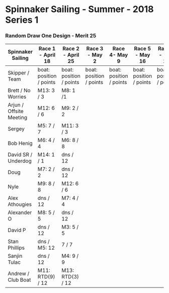 # Spinnaker Sailing - Summer - 2018 Series 1
### Random Draw One Design - Merit 25

| Spinnaker Sailing | Race 1 - April 18 | Race 2 - April 25 | Race 3 - May 2    | Race 4- May 9     | Race 5 - May 16   | Race 6 - May 23   | Season Points |
| --- | --- | --- | --- | --- | --- | --- | --- |
| Skipper / Team    | boat: position / points | boat: position / points | boat: position / points | boat: position / points | boat: position / points | boat: position / points | |
| Brett / No Worries | M13: 3 / 3 | M8: 1 /1 ||||| 4 |
| Arjun / Offsite Meeting | M12: 6 / 6 | M9: 2 / 2||||| 8 |
| Sergey | M5: 7 / 7 | M11: 3 / 3||||| 10 |
| Bob Henig | M6: 4 / 4 | M6: 8 / 8 ||||| 12 |
| David SR / Underdog | M14: 1 / 1 | dns / 12 ||||| 13 |
| Doug | M7: 2 / 2 | dns / 12 ||||| 14 |
| Nyle | M9: 8 / 8 | M12: 6 / 6 ||||| 14 |
| Alex Athougies | dns / 12 | M7: 4 / 4 ||||| 16 |
| Alexander O | M8: 5 / 5 | dns / 12 ||||| 17 |
| David P | dns / 12 | M3: 5 / 5 ||||| 17 |
| Stan Phillips | dns / M5: 12 | 7 / 7 ||||| 19 |
| Sanjin Tulac | dns / 12 | M4: 9 / 9||||| 21 |
| Andrew / Club Boat | M11: RTD(9) / 12 | M13: RTD(3) / 12 ||||| 24 |
